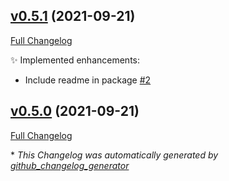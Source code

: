 

## [v0.5.1](https://github.com/devlooped/WebSocketPipe/tree/v0.5.1) (2021-09-21)

[Full Changelog](https://github.com/devlooped/WebSocketPipe/compare/v0.5.0...v0.5.1)

:sparkles: Implemented enhancements:

- Include readme in package [\#2](https://github.com/devlooped/WebSocketPipe/issues/2)

## [v0.5.0](https://github.com/devlooped/WebSocketPipe/tree/v0.5.0) (2021-09-21)

[Full Changelog](https://github.com/devlooped/WebSocketPipe/compare/b8c36a2781d58c62c7b6577ee8dde808f45371f0...v0.5.0)



\* *This Changelog was automatically generated by [github_changelog_generator](https://github.com/github-changelog-generator/github-changelog-generator)*
